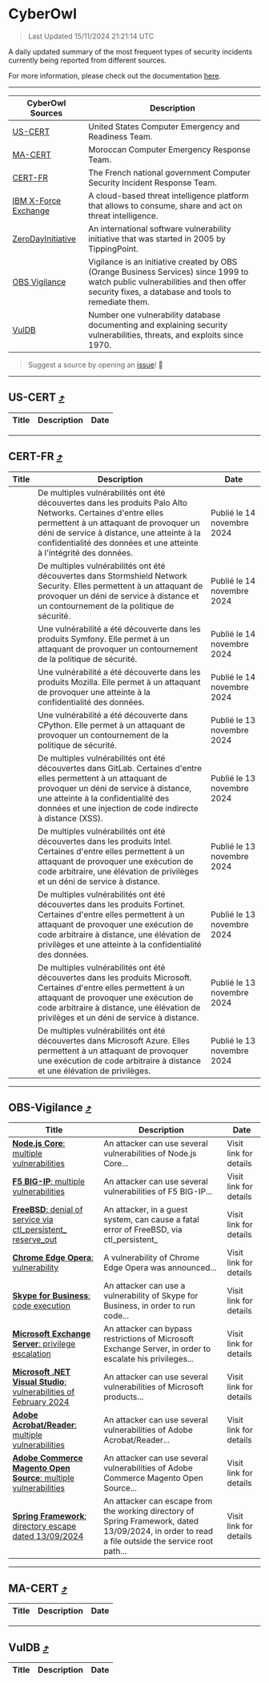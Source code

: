 
 <div id='top'></div>

# CyberOwl

 > Last Updated 15/11/2024 21:21:14 UTC
 
 A daily updated summary of the most frequent types of security incidents currently being reported from different sources.
 
 For more information, please check out the documentation [here](./docs/README.md).
 
 ---
 |CyberOwl Sources|Description|
 |---|---|
 |[US-CERT](#us-cert-arrow_heading_up)|United States Computer Emergency and Readiness Team.|
 |[MA-CERT](#ma-cert-arrow_heading_up)|Moroccan Computer Emergency Response Team.|
 |[CERT-FR](#cert-fr-arrow_heading_up)|The French national government Computer Security Incident Response Team.|
 |[IBM X-Force Exchange](#ibmcloud-arrow_heading_up)|A cloud-based threat intelligence platform that allows to consume, share and act on threat intelligence.|
 |[ZeroDayInitiative](#zerodayinitiative-arrow_heading_up)|An international software vulnerability initiative that was started in 2005 by TippingPoint.|
 |[OBS Vigilance](#obs-vigilance-arrow_heading_up)|Vigilance is an initiative created by OBS (Orange Business Services) since 1999 to watch public vulnerabilities and then offer security fixes, a database and tools to remediate them.|
 |[VulDB](#vuldb-arrow_heading_up)|Number one vulnerability database documenting and explaining security vulnerabilities, threats, and exploits since 1970.|
 
 > Suggest a source by opening an [issue](https://github.com/karimhabush/cyberowl/issues)! :raised_hands:
 ---

## US-CERT [:arrow_heading_up:](#cyberowl)

 |Title|Description|Date|
 |---|---|---|
 
 ---

## CERT-FR [:arrow_heading_up:](#cyberowl)

 |Title|Description|Date|
 |---|---|---|
 |[](https://www.cert.ssi.gouv.fr/avis/CERTFR-2024-AVI-0986/)|De multiples vulnérabilités ont été découvertes dans les produits Palo Alto Networks. Certaines d'entre elles permettent à un attaquant de provoquer un déni de service à distance, une atteinte à la confidentialité des données et une atteinte à l'intégrité des données.|Publié le 14 novembre 2024|
 |[](https://www.cert.ssi.gouv.fr/avis/CERTFR-2024-AVI-0985/)|De multiples vulnérabilités ont été découvertes dans Stormshield Network Security. Elles permettent à un attaquant de provoquer un déni de service à distance et un contournement de la politique de sécurité.|Publié le 14 novembre 2024|
 |[](https://www.cert.ssi.gouv.fr/avis/CERTFR-2024-AVI-0984/)|Une vulnérabilité a été découverte dans les produits Symfony. Elle permet à un attaquant de provoquer un contournement de la politique de sécurité.|Publié le 14 novembre 2024|
 |[](https://www.cert.ssi.gouv.fr/avis/CERTFR-2024-AVI-0983/)|Une vulnérabilité a été découverte dans les produits Mozilla. Elle permet à un attaquant de provoquer une atteinte à la confidentialité des données.|Publié le 14 novembre 2024|
 |[](https://www.cert.ssi.gouv.fr/avis/CERTFR-2024-AVI-0982/)|Une vulnérabilité a été découverte dans CPython. Elle permet à un attaquant de provoquer un contournement de la politique de sécurité.|Publié le 13 novembre 2024|
 |[](https://www.cert.ssi.gouv.fr/avis/CERTFR-2024-AVI-0981/)|De multiples vulnérabilités ont été découvertes dans GitLab. Certaines d'entre elles permettent à un attaquant de provoquer un déni de service à distance, une atteinte à la confidentialité des données et une injection de code indirecte à distance (XSS).|Publié le 13 novembre 2024|
 |[](https://www.cert.ssi.gouv.fr/avis/CERTFR-2024-AVI-0980/)|De multiples vulnérabilités ont été découvertes dans les produits Intel. Certaines d'entre elles permettent à un attaquant de provoquer une exécution de code arbitraire, une élévation de privilèges et un déni de service à distance.|Publié le 13 novembre 2024|
 |[](https://www.cert.ssi.gouv.fr/avis/CERTFR-2024-AVI-0979/)|De multiples vulnérabilités ont été découvertes dans les produits Fortinet. Certaines d'entre elles permettent à un attaquant de provoquer une exécution de code arbitraire à distance, une élévation de privilèges et une atteinte à la confidentialité des données.|Publié le 13 novembre 2024|
 |[](https://www.cert.ssi.gouv.fr/avis/CERTFR-2024-AVI-0978/)|De multiples vulnérabilités ont été découvertes dans les produits Microsoft. Certaines d'entre elles permettent à un attaquant de provoquer une exécution de code arbitraire à distance, une élévation de privilèges et un déni de service à distance.|Publié le 13 novembre 2024|
 |[](https://www.cert.ssi.gouv.fr/avis/CERTFR-2024-AVI-0977/)|De multiples vulnérabilités ont été découvertes dans Microsoft Azure. Elles permettent à un attaquant de provoquer une exécution de code arbitraire à distance et une élévation de privilèges.|Publié le 13 novembre 2024|
 
 ---

## OBS-Vigilance [:arrow_heading_up:](#cyberowl)

 |Title|Description|Date|
 |---|---|---|
 |[<a href="https://vigilance.fr/vulnerability/Node-js-Core-multiple-vulnerabilities-43538" class="noirorange"><b>Node.js Core</b>: multiple vulnerabilities</a>](https://vigilance.fr/vulnerability/Node-js-Core-multiple-vulnerabilities-43538)|An attacker can use several vulnerabilities of Node.js Core...|Visit link for details|
 |[<a href="https://vigilance.fr/vulnerability/F5-BIG-IP-multiple-vulnerabilities-43534" class="noirorange"><b>F5 BIG-IP</b>: multiple vulnerabilities</a>](https://vigilance.fr/vulnerability/F5-BIG-IP-multiple-vulnerabilities-43534)|An attacker can use several vulnerabilities of F5 BIG-IP...|Visit link for details|
 |[<a href="https://vigilance.fr/vulnerability/FreeBSD-denial-of-service-via-ctl-persistent-reserve-out-45489" class="noirorange"><b>FreeBSD</b>: denial of service via ctl_persistent_<wbr>reserve_out</wbr></a>](https://vigilance.fr/vulnerability/FreeBSD-denial-of-service-via-ctl-persistent-reserve-out-45489)|An attacker, in a guest system, can cause a fatal error of FreeBSD, via ctl_persistent_|Visit link for details|
 |[<a href="https://vigilance.fr/vulnerability/Chrome-Edge-Opera-vulnerability-43520" class="noirorange"><b>Chrome  Edge  Opera</b>: vulnerability</a>](https://vigilance.fr/vulnerability/Chrome-Edge-Opera-vulnerability-43520)|A vulnerability of Chrome  Edge  Opera was announced...|Visit link for details|
 |[<a href="https://vigilance.fr/vulnerability/Skype-for-Business-code-execution-43518" class="noirorange"><b>Skype for Business</b>: code execution</a>](https://vigilance.fr/vulnerability/Skype-for-Business-code-execution-43518)|An attacker can use a vulnerability of Skype for Business, in order to run code...|Visit link for details|
 |[<a href="https://vigilance.fr/vulnerability/Microsoft-Exchange-Server-privilege-escalation-43517" class="noirorange"><b>Microsoft Exchange Server</b>: privilege escalation</a>](https://vigilance.fr/vulnerability/Microsoft-Exchange-Server-privilege-escalation-43517)|An attacker can bypass restrictions of Microsoft Exchange Server, in order to escalate his privileges...|Visit link for details|
 |[<a href="https://vigilance.fr/vulnerability/Microsoft-NET-Visual-Studio-vulnerabilities-of-February-2024-43515" class="noirorange"><b>Microsoft .NET  Visual Studio</b>: vulnerabilities of February 2024</a>](https://vigilance.fr/vulnerability/Microsoft-NET-Visual-Studio-vulnerabilities-of-February-2024-43515)|An attacker can use several vulnerabilities of Microsoft products...|Visit link for details|
 |[<a href="https://vigilance.fr/vulnerability/Adobe-Acrobat-Reader-multiple-vulnerabilities-43512" class="noirorange"><b>Adobe Acrobat/Reader</b>: multiple vulnerabilities</a>](https://vigilance.fr/vulnerability/Adobe-Acrobat-Reader-multiple-vulnerabilities-43512)|An attacker can use several vulnerabilities of Adobe Acrobat/Reader...|Visit link for details|
 |[<a href="https://vigilance.fr/vulnerability/Adobe-Commerce-Magento-Open-Source-multiple-vulnerabilities-43511" class="noirorange"><b>Adobe Commerce  Magento Open Source</b>: multiple vulnerabilities</a>](https://vigilance.fr/vulnerability/Adobe-Commerce-Magento-Open-Source-multiple-vulnerabilities-43511)|An attacker can use several vulnerabilities of Adobe Commerce  Magento Open Source...|Visit link for details|
 |[<a href="https://vigilance.fr/vulnerability/Spring-Framework-directory-escape-dated-13-09-2024-45156" class="noirorange"><b>Spring Framework</b>: directory escape dated 13/09/2024</a>](https://vigilance.fr/vulnerability/Spring-Framework-directory-escape-dated-13-09-2024-45156)|An attacker can escape from the working directory of Spring Framework, dated 13/09/2024, in order to read a file outside the service root path...|Visit link for details|
 
 ---

## MA-CERT [:arrow_heading_up:](#cyberowl)

 |Title|Description|Date|
 |---|---|---|
 
 ---

## VulDB [:arrow_heading_up:](#cyberowl)

 |Title|Description|Date|
 |---|---|---|
 